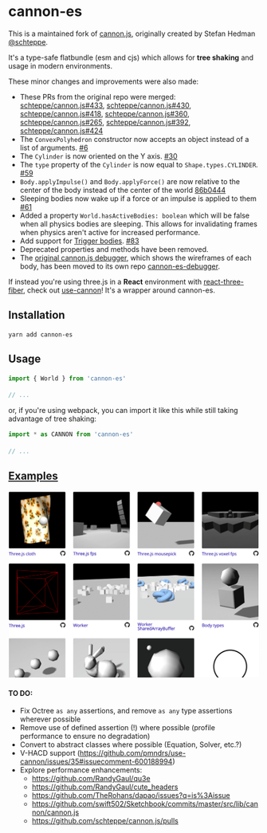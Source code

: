 # cannon-es

This is a maintained fork of [cannon.js](https://github.com/schteppe/cannon.js), originally created by Stefan Hedman [@schteppe](https://github.com/schteppe).

It's a type-safe flatbundle (esm and cjs) which allows for **tree shaking** and usage in modern environments.

These minor changes and improvements were also made:

- These PRs from the original repo were merged: [schteppe/cannon.js#433](https://github.com/schteppe/cannon.js/pull/433), [schteppe/cannon.js#430](https://github.com/schteppe/cannon.js/pull/430), [schteppe/cannon.js#418](https://github.com/schteppe/cannon.js/pull/418), [schteppe/cannon.js#360](https://github.com/schteppe/cannon.js/pull/360), [schteppe/cannon.js#265](https://github.com/schteppe/cannon.js/pull/265), [schteppe/cannon.js#392](https://github.com/schteppe/cannon.js/pull/392), [schteppe/cannon.js#424](https://github.com/schteppe/cannon.js/pull/424)
- The `ConvexPolyhedron` constructor now accepts an object instead of a list of arguments. [#6](https://github.com/pmndrs/cannon-es/pull/6)
- The `Cylinder` is now oriented on the Y axis. [#30](https://github.com/pmndrs/cannon-es/pull/30)
- The `type` property of the `Cylinder` is now equal to `Shape.types.CYLINDER`. [#59](https://github.com/pmndrs/cannon-es/pull/59)
- `Body.applyImpulse()` and `Body.applyForce()` are now relative to the center of the body instead of the center of the world [86b0444](https://github.com/schteppe/cannon.js/commit/86b0444c93356aeaa25dd1af795fa162574c6f4b)
- Sleeping bodies now wake up if a force or an impulse is applied to them [#61](https://github.com/pmndrs/cannon-es/pull/61)
- Added a property `World.hasActiveBodies: boolean` which will be false when all physics bodies are sleeping. This allows for invalidating frames when physics aren't active for increased performance.
- Add support for [Trigger bodies](https://pmndrs.github.io/cannon-es/examples/trigger). [#83](https://github.com/pmndrs/cannon-es/pull/83)
- Deprecated properties and methods have been removed.
- The [original cannon.js debugger](https://github.com/schteppe/cannon.js/blob/master/tools/threejs/CannonDebugRenderer.js), which shows the wireframes of each body, has been moved to its own repo [cannon-es-debugger](https://github.com/pmndrs/cannon-es-debugger).

If instead you're using three.js in a **React** environment with [react-three-fiber](https://github.com/pmndrs/react-three-fiber), check out [use-cannon](https://github.com/pmndrs/use-cannon)! It's a wrapper around cannon-es.

## Installation

```
yarn add cannon-es
```

## Usage

```js
import { World } from 'cannon-es'

// ...
```

or, if you're using webpack, you can import it like this while still taking advantage of tree shaking:

```js
import * as CANNON from 'cannon-es'

// ...
```

<!-- ## [Documentation]() -->

## [Examples](https://pmndrs.github.io/cannon-es/)

[![](screenshots/examples.png)](https://pmndrs.github.io/cannon-es/)

#### TO DO:

- Fix Octree `as any` assertions, and remove `as any` type assertions wherever possible
- Remove use of defined assertion (!) where possible (profile performance to ensure no degradation)
- Convert to abstract classes where possible (Equation, Solver, etc.?)
- V-HACD support (https://github.com/pmndrs/use-cannon/issues/35#issuecomment-600188994)
- Explore performance enhancements:
  - https://github.com/RandyGaul/qu3e
  - https://github.com/RandyGaul/cute_headers
  - https://github.com/TheRohans/dapao/issues?q=is%3Aissue
  - https://github.com/swift502/Sketchbook/commits/master/src/lib/cannon/cannon.js
  - https://github.com/schteppe/cannon.js/pulls
